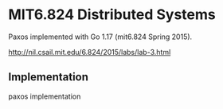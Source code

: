 # MIT6.824 Distributed Systems

Paxos implemented with Go 1.17 (mit6.824 Spring 2015).

http://nil.csail.mit.edu/6.824/2015/labs/lab-3.html

## Implementation

paxos implementation